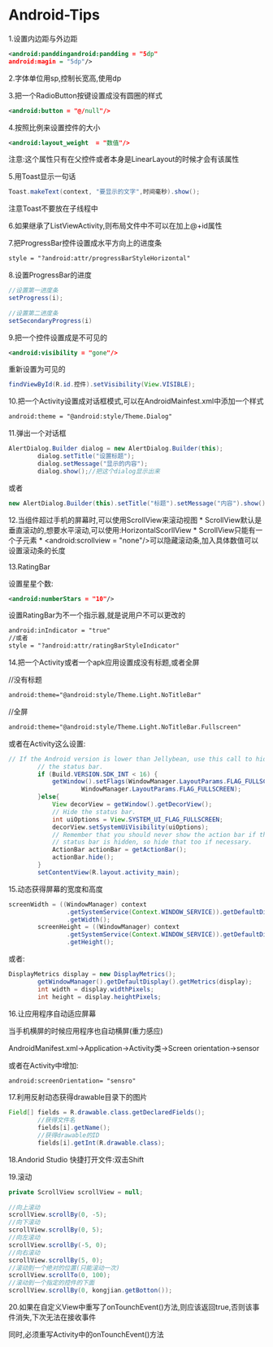 # Android-Tips

1.设置内边距与外边距
```xml
<android:panddingandroid:pandding = "5dp"  
android:magin = "5dp"/>  
```


2.字体单位用sp,控制长宽高,使用dp


3.把一个RadioButton按键设置成没有圆圈的样式
```xml
<android:button = "@/null"/>   
```


4.按照比例来设置控件的大小
```xml
<android:layout_weight  = "数值"/>  
```
注意:这个属性只有在父控件或者本身是LinearLayout的时候才会有该属性


5.用Toast显示一句话
```java
Toast.makeText(context, "要显示的文字",时间毫秒).show();  
```
注意Toast不要放在子线程中


6.如果继承了ListViewActivity,则布局文件中不可以在加上@+id属性


7.把ProgressBar控件设置成水平方向上的进度条
```xml
style = "?android:attr/progressBarStyleHorizontal"  
```

8.设置ProgressBar的进度
```java
//设置第一进度条  
setProgress(i);  
  
//设置第二进度条  
setSecondaryProgress(i)  
```


9.把一个控件设置成是不可见的
```xml
<android:visibility = "gone"/>  
```
重新设置为可见的
```java
findViewById(R.id.控件).setVisibility(View.VISIBLE);  
```


10.把一个Activity设置成对话框模式,可以在AndroidMainfest.xml中添加一个样式
```xml
android:theme = "@android:style/Theme.Dialog"  
```


11.弹出一个对话框
```java
AlertDialog.Builder dialog = new AlertDialog.Builder(this);  
        dialog.setTitle("设置标题");  
        dialog.setMessage("显示的内容");  
        dialog.show();//把这个dialog显示出来  
```
或者
```java
new AlertDialog.Builder(this).setTitle("标题").setMessage("内容").show();  
```


12.当组件超过手机的屏幕时,可以使用ScrollView来滚动视图
    * ScrollView默认是垂直滚动的,想要水平滚动,可以使用:HorizontalScorllView
    * ScrollView只能有一个子元素
    * <android:scrollview = "none"/>可以隐藏滚动条,加入具体数值可以设置滚动条的长度


13.RatingBar

设置星星个数:
```xml
<android:numberStars = "10"/>  
```
设置RatingBar为不一个指示器,就是说用户不可以更改的
```xml
android:inIndicator = "true"  
//或者  
style = "?android:attr/ratingBarStyleIndicator"  
```


14.把一个Activity或者一个apk应用设置成没有标题,或者全屏

//没有标题  
```xml
android:theme="@android:style/Theme.Light.NoTitleBar"  
```
//全屏
```xml
android:theme="@android:style/Theme.Light.NoTitleBar.Fullscreen"  
```
或者在Activity这么设置:
```java
// If the Android version is lower than Jellybean, use this call to hide
        // the status bar.
        if (Build.VERSION.SDK_INT < 16) {
            getWindow().setFlags(WindowManager.LayoutParams.FLAG_FULLSCREEN,
                    WindowManager.LayoutParams.FLAG_FULLSCREEN);
        }else{
            View decorView = getWindow().getDecorView();
            // Hide the status bar.
            int uiOptions = View.SYSTEM_UI_FLAG_FULLSCREEN;
            decorView.setSystemUiVisibility(uiOptions);
            // Remember that you should never show the action bar if the
            // status bar is hidden, so hide that too if necessary.
            ActionBar actionBar = getActionBar();
            actionBar.hide();
        }
        setContentView(R.layout.activity_main);
```


15.动态获得屏幕的宽度和高度
```java
screenWidth = ((WindowManager) context  
                .getSystemService(Context.WINDOW_SERVICE)).getDefaultDisplay()  
                .getWidth();  
        screenHeight = ((WindowManager) context  
                .getSystemService(Context.WINDOW_SERVICE)).getDefaultDisplay()  
                .getHeight();  
```
或者:
```java
DisplayMetrics display = new DisplayMetrics();  
        getWindowManager().getDefaultDisplay().getMetrics(display);  
        int width = display.widthPixels;  
        int height = display.heightPixels;  
```

16.让应用程序自动适应屏幕

当手机横屏的时候应用程序也自动横屏(重力感应)

AndroidManifest.xml→Application→Activity类→Screen orientation→sensor

或者在Activity中增加:
```xml
android:screenOrientation= "sensro"  
```


17.利用反射动态获得drawable目录下的图片
```java
Field[] fields = R.drawable.class.getDeclaredFields();  
        //获得文件名  
        fields[i].getName();  
        //获得drawable的ID  
        fields[i].getInt(R.drawable.class);  
```


18.Andorid Studio 快捷打开文件:双击Shift


19.滚动
```java
private ScrollView scrollView = null;  
  
//向上滚动  
scrollView.scrollBy(0, -5);  
//向下滚动  
scrollView.scrollBy(0, 5);  
//向左滚动  
scrollView.scrollBy(-5, 0);  
//向右滚动  
scrollView.scrollBy(5, 0);  
//滚动到一个绝对的位置(只能滚动一次)  
scrollView.scrollTo(0, 100);  
//滚动到一个指定的控件的下面  
scrollView.scrollBy(0, kongjian.getBotton());  
```


20.如果在自定义View中重写了onTounchEvent()方法,则应该返回true,否则该事件消失,下次无法在接收事件

同时,必须重写Activity中的onTounchEvent()方法

